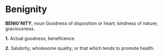 # Benignity

**BENIG'NITY**, _noun_ Goodness of disposition or heart; kindness of nature; graciousness.

**1.** Actual goodness; beneficence.

**2.** Salubrity; wholesome quality; or that which tends to promote health.